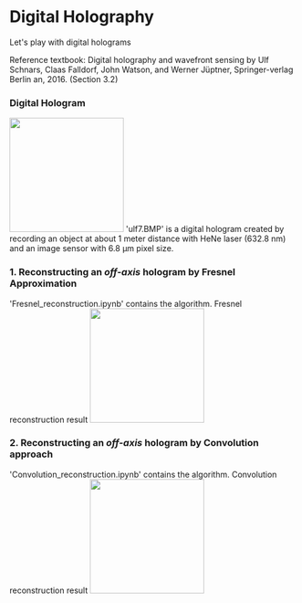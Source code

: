 # Digital Holography
Let's play with digital holograms

Reference textbook: Digital holography and wavefront sensing by Ulf Schnars, Claas Falldorf, John Watson, and Werner Jüptner, Springer-verlag Berlin an, 2016. (Section 3.2)

### Digital Hologram
<img src="https://github.com/OptoManishK/Digital_Holography/blob/master/ulf7.BMP" width="200" height="200">
'ulf7.BMP' is a digital hologram created by recording an object at about 1 meter distance with HeNe laser (632.8 nm) and an image sensor with 6.8 µm pixel size. 

### 1. Reconstructing an *off-axis* hologram by Fresnel Approximation
'Fresnel_reconstruction.ipynb' contains the algorithm.
Fresnel reconstruction result
<img src="https://github.com/OptoManishK/Digital_Holography/blob/master/fresnel_reconstruction.png" width="200" height="200">

### 2. Reconstructing an *off-axis* hologram by Convolution approach
'Convolution_reconstruction.ipynb' contains the algorithm.
Convolution reconstruction result
<img src="https://github.com/OptoManishK/Digital_Holography/blob/master/Convolution_reconstruction.png" width="200" height="200">
